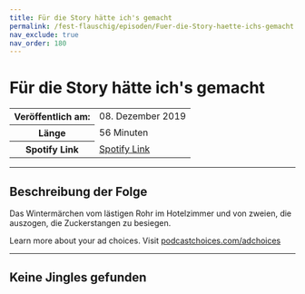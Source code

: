 ```yaml
---
title: Für die Story hätte ich's gemacht
permalink: /fest-flauschig/episoden/Fuer-die-Story-haette-ichs-gemacht
nav_exclude: true
nav_order: 180
---
```


# Für die Story hätte ich's gemacht
<table class="resp-table dcf-table dcf-table-responsive dcf-table-bordered dcf-table-striped dcf-w-100%">
                    <tbody>
                        <tr>
                            <th scope="row">Veröffentlich am:</th>
                            <td data-label="Veröffentlich am:">08. Dezember 2019</td>
                        </tr>
                        <tr>
                            <th scope="row">Länge </th>
                            <td data-label="Länge ">56 Minuten</td>
                        </tr><tr>
                                <th scope="row">Spotify Link</th>
                                <td data-label="Spotify Link"><a href="https://open.spotify.com/episode/4CzKNYa4MDCsY7MChNWBs3">Spotify Link</a></td>
                            </tr></tbody>
                </table>

***

## Beschreibung der Folge

<div>
Das Wintermärchen vom lästigen Rohr im Hotelzimmer und von zweien, die auszogen, die Zuckerstangen zu besiegen.<p> </p><p>Learn more about your ad choices. Visit <a href="https://podcastchoices.com/adchoices">podcastchoices.com/adchoices</a></p>  
</div>

***

## Keine Jingles gefunden